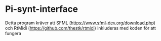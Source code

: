 # Pi-synt-interface
Detta program kräver att SFML (https://www.sfml-dev.org/download.php)
och RtMidi (https://github.com/thestk/rtmidi) inkluderas med koden för att fungera
